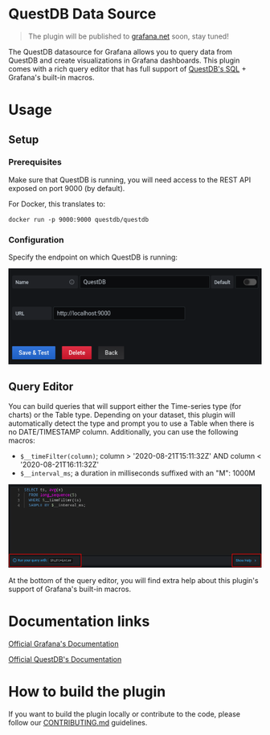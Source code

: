 # QuestDB Data Source

> The plugin will be published to [grafana.net](https://grafana.net/plugins/) soon, stay tuned!

The QuestDB datasource for Grafana allows you to query data from QuestDB and create visualizations in Grafana
dashboards. This plugin comes with a rich query editor that has full support of
[QuestDB's SQL](https://questdb.io/docs/concept/sql-execution-order/) + Grafana's built-in macros.

# Usage

## Setup

### Prerequisites

Make sure that QuestDB is running, you will need access to the REST API exposed on port 9000 (by default).

For Docker, this translates to:

```
docker run -p 9000:9000 questdb/questdb
```

### Configuration

Specify the endpoint on which QuestDB is running:

![QuestDB Datasource Configuration](https://raw.githubusercontent.com/questdb/grafana-datasource/master/src/img/datasource-config.png)

## Query Editor

You can build queries that will support either the Time-series type (for charts) or the Table type. Depending on your
dataset, this plugin will automatically detect the type and prompt you to use a Table when there is no DATE/TIMESTAMP
column. Additionally, you can use the following macros:

- `$__timeFilter(column)`; column > '2020-08-21T15:11:32Z' AND column < '2020-08-21T16:11:32Z'
- `$__interval_ms`; a duration in milliseconds suffixed with an "M": 1000M

![QuestDB Datasource Configuration](https://raw.githubusercontent.com/questdb/grafana-datasource/master/src/img/query-editor.png)

At the bottom of the query editor, you will find extra help about this plugin's support of Grafana's built-in macros.

# Documentation links

[Official Grafana's Documentation](https://grafana.com/docs/grafana/latest/)

[Official QuestDB's Documentation](https://questdb.io/docs/introduction/)

# How to build the plugin

If you want to build the plugin locally or contribute to the code, please follow our [CONTRIBUTING.md](https://github.com/questdb/grafana-datasource/blob/master/CONTRIBUTING.md) guidelines.

